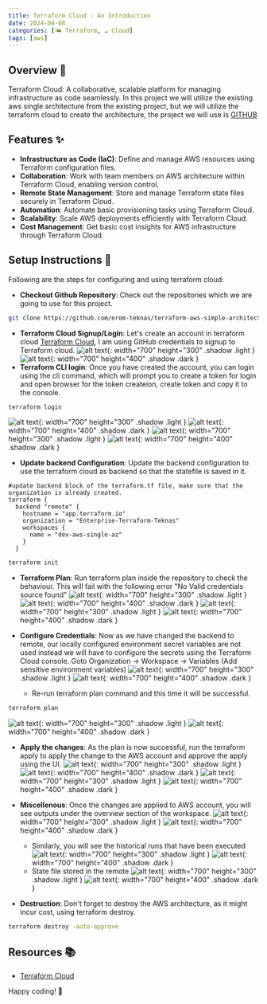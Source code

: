 ```yaml
---
title: Terraform Cloud - An Introduction
date: 2024-04-08
categories: [🌤️ Terraform, ☁️ Cloud]
tags: [aws]
---
```

## Overview 📝
Terraform Cloud: A collaborative, scalable platform for managing infrastructure as code seamlessly. In this project we will utilize the existing aws single architecture from the existing project, but we will utilize the terraform cloud to create the architecture, the project we will use is [GITHUB](https://github.com/erom-teknas/Terraform-single-az)

## Features ✨
- **Infrastructure as Code (IaC)**: Define and manage AWS resources using Terraform configuration files.
- **Collaboration**: Work with team members on AWS architecture within Terraform Cloud, enabling version control.
- **Remote State Management**: Store and manage Terraform state files securely in Terraform Cloud.
- **Automation**: Automate basic provisioning tasks using Terraform Cloud.
- **Scalability**: Scale AWS deployments efficiently with Terraform Cloud.
- **Cost Management**: Get basic cost insights for AWS infrastructure through Terraform Cloud.

## Setup Instructions 🚧
Following are the steps for configuring and using terraform cloud:
- **Checkout Github Repository**: Check out the repositories which we are going to use for this project.
```sh
git clone https://github.com/erom-teknas/terraform-aws-simple-architecture.git
```
- **Terraform Cloud Signup/Login**: Let's create an account in terraform cloud [Terraform Cloud](https://app.terraform.io/), I am using GitHub credentials to signup to Terraform cloud. 
![alt text](assets/images/terraform-cloud/initial-login.png){: width="700" height="300" .shadow .light }
![alt text](assets/images/terraform-cloud/initial-login-darkmode.png){: width="700" height="400" .shadow .dark }
- **Terraform CLI login**: Once you have created the account, you can login using the cli command, which will prompt you to create a token for login and open browser for the token createion, create token and copy it to the console.
```sh
terraform login
```
![alt text](../assets/images/terraform-cloud/terraform-token.png){: width="700" height="300" .shadow .light }
![alt text](../assets/images/terraform-cloud/terraform-token-darkmode.png){: width="700" height="400" .shadow .dark }
![alt text](assets/images/terraform-cloud/terraform-cli-login.png){: width="700" height="300" .shadow .light }
![alt text](assets/images/terraform-cloud/terraform-cli-login-darkmode.png){: width="700" height="400" .shadow .dark }

- **Update backend Configuration**: Update the backend configuration to use the terraform cloud as backend so that the statefile is saved in it.

```shell
#update backend block of the terraform.tf file, make sure that the organization is already created.
terraform {
  backend "remote" {
    hostname = "app.terraform.io"
    organization = "Enterprise-Terraform-Teknas"
    workspaces {
      name = "dev-aws-single-az"
    }
  }
```

```sh
terraform init
```
- **Terraform Plan**: Run terraform plan inside the repository to check the behaviour. This will fail with the following error "No Valid credentials source found"
![alt text](../assets/images/terraform-cloud/terraform-plan.png){: width="700" height="300" .shadow .light }
![alt text](../assets/images/terraform-cloud/terraform-plan-darkmode.png){: width="700" height="400" .shadow .dark }
![alt text](../assets/images/terraform-cloud/terraform-plan-failure.png){: width="700" height="300" .shadow .light }
![alt text](../assets/images/terraform-cloud/terraform-plan-failure-darkmode.png){: width="700" height="400" .shadow .dark }

- **Configure Credentials**: Now as we have changed the backend to remote, our locally configured environment secret variables are not used instead we will have to configure the secrets using the Terraform Cloud console. Goto Organization -> Workspace -> Variables (Add sensitive environment variables)
![alt text](../assets/images/terraform-cloud/tf-sec-vars.png){: width="700" height="300" .shadow .light }
![alt text](../assets/images/terraform-cloud/tf-sec-vars-darkmode.png){: width="700" height="400" .shadow .dark }

    - Re-run terraform plan command and this time it will be successful.
```sh
terraform plan
```
![alt text](../assets/images/terraform-cloud/tf-plan-success.png){: width="700" height="300" .shadow .light }
![alt text](../assets/images/terraform-cloud/tf-plan-success-darkmode.png){: width="700" height="400" .shadow .dark }

- **Apply the changes**: As the plan is now successful, run the terraform apply to apply the change to the AWS account and approve the apply using the UI.
![alt text](../assets/images/terraform-cloud/tf-approve.png){: width="700" height="300" .shadow .light }
![alt text](../assets/images/terraform-cloud/tf-approve-darkmode.png){: width="700" height="400" .shadow .dark }
![alt text](../assets/images/terraform-cloud/tf-ap-suc.png){: width="700" height="300" .shadow .light }
![alt text](../assets/images/terraform-cloud/tf-ap-suc-darkmode.png){: width="700" height="400" .shadow .dark }

- **Miscellenous**: Once the changes are applied to AWS account, you will see outputs under the overview section of the workspace.
![alt text](../assets/images/terraform-cloud/tf-outputs.png){: width="700" height="300" .shadow .light }
![alt text](../assets/images/terraform-cloud/tf-outputs-darkmode.png){: width="700" height="400" .shadow .dark }
    - Similarly, you will see the historical runs that have been executed
![alt text](../assets/images/terraform-cloud/runs.png){: width="700" height="300" .shadow .light }
![alt text](../assets/images/terraform-cloud/runs-darkmode.png){: width="700" height="400" .shadow .dark }
    - State file stored in the remote
![alt text](../assets/images/terraform-cloud/st-file.png){: width="700" height="300" .shadow .light }
![alt text](../assets/images/terraform-cloud/st-file-darkmode.png){: width="700" height="400" .shadow .dark }

- **Destruction**: Don't forget to destroy the AWS architecture, as it might incur cost, using terraform destroy.
```sh
terraform destroy -auto-approve
```
## Resources 📚

- [Terraform Cloud](https://developer.hashicorp.com/terraform/cloud-docs)

Happy coding! 🎉